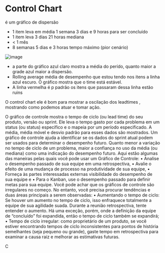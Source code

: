 # Control Chart 

é um gráfico de dispersão

- 1 item leva em média 1 semana 3 dias e 9 horas para ser concluído
- 1 item leva 3 dias 21 horas mediana
- < 1 mês
- 8 semanas 5 dias e 3 horas tempo máximo (pior cenário)

![image](https://user-images.githubusercontent.com/52088444/229178603-c4f8048a-ce65-4619-a1d6-adb08346ad30.png)

- a parte do gráfico azul claro mostra a média do perído, quanto maior a grade azul maior a dispersão.
- Rolling average média de desempenho que estou tendo nos itens a linha azul escuro. O gráfico mostra que o time está estável.
- A linha vermelha é p padrão os itens que passaram dessa linha estão ruins

O control chart ele é bom para mostrar a oscilação dos leadtimes , mostrando como podemos atuar e tomar ação.


O gráfico de controle mostra o tempo de ciclo (ou lead time) do seu produto, versão ou
sprint. Ele leva o tempo gasto por cada problema em um status (ou status) específico e o
mapeia por um período especificado. A média, média móvel e desvio padrão para esses
dados são mostrados.
Um gráfico de controle ajuda a identificar se os dados do sprint atual podem ser usados
para determinar o desempenho futuro. Quanto menor a variação no tempo de ciclo de
um problema, maior a confiança no uso da média (ou mediana) como uma indicação do
desempenho futuro.
Aqui estão algumas das maneiras pelas quais você pode usar um Gráfico de Controle:
• Analise o desempenho passado de sua equipe em uma retrospectiva,
• Avalie o efeito de uma mudança de processo na produtividade de sua equipe,
• Forneça às partes interessadas externas visibilidade do desempenho de sua
equipe e
• Para o Kanban, use o desempenho passado para definir metas para sua equipe.
Você pode achar que os gráficos de controle são irregulares no começo. No entanto,
você precisa procurar tendências e duas áreas principais a serem observadas:
• Aumentando o tempo de ciclo: Se houver um aumento no tempo de ciclo, isso
enfraquece totalmente a equipe de sua agilidade suada. Durante a reunião
retrospectiva, tente entender o aumento. Há uma exceção, porém, onde a
definição da equipe de “concluído” foi expandida, então o tempo de ciclo
também se expandirá;
• Tempo de ciclo irregular: como proprietário de um produto, se você estiver
encontrando tempos de ciclo inconsistentes para pontos de história semelhantes
(seja pequeno ou grande), gaste tempo em retrospectiva para examinar a causa
raiz e melhorar as estimativas futuras.

C
